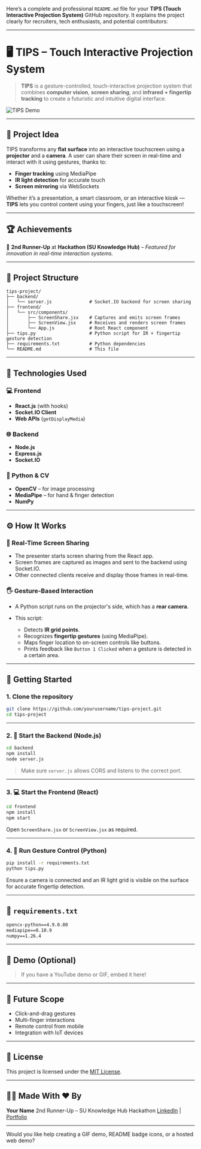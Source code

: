 Here’s a complete and professional `README.md` file for your **TIPS (Touch Interactive Projection System)** GitHub repository. It explains the project clearly for recruiters, tech enthusiasts, and potential contributors:

---

# 🖥️ TIPS – Touch Interactive Projection System

> **TIPS** is a gesture-controlled, touch-interactive projection system that combines **computer vision**, **screen sharing**, and **infrared + fingertip tracking** to create a futuristic and intuitive digital interface.

![TIPS Demo](https://your-demo-image-or-gif-link-if-available)

---

## 🧠 Project Idea

TIPS transforms any **flat surface** into an interactive touchscreen using a **projector** and a **camera**. A user can share their screen in real-time and interact with it using gestures, thanks to:

* **Finger tracking** using MediaPipe
* **IR light detection** for accurate touch
* **Screen mirroring** via WebSockets

Whether it’s a presentation, a smart classroom, or an interactive kiosk — **TIPS** lets you control content using your fingers, just like a touchscreen!

---

## 🏆 Achievements

🥉 **2nd Runner-Up** at **Hackathon (SU Knowledge Hub)** – *Featured for innovation in real-time interaction systems.*

---

## 📁 Project Structure

```
tips-project/
├── backend/
│   └── server.js              # Socket.IO backend for screen sharing
├── frontend/
│   └── src/components/
│       ├── ScreenShare.jsx    # Captures and emits screen frames
│       ├── ScreenView.jsx     # Receives and renders screen frames
│       └── App.js             # Root React component
├── tips.py                    # Python script for IR + fingertip gesture detection
├── requirements.txt           # Python dependencies
└── README.md                  # This file
```

---

## 🔧 Technologies Used

### 💻 Frontend

* **React.js** (with hooks)
* **Socket.IO Client**
* **Web APIs** (`getDisplayMedia`)

### 🌐 Backend

* **Node.js**
* **Express.js**
* **Socket.IO**

### 🧠 Python & CV

* **OpenCV** – for image processing
* **MediaPipe** – for hand & finger detection
* **NumPy**

---

## ⚙️ How It Works

### 📡 Real-Time Screen Sharing

* The presenter starts screen sharing from the React app.
* Screen frames are captured as images and sent to the backend using Socket.IO.
* Other connected clients receive and display those frames in real-time.

### 🖐️ Gesture-Based Interaction

* A Python script runs on the projector's side, which has a **rear camera**.
* This script:

  * Detects **IR grid points**.
  * Recognizes **fingertip gestures** (using MediaPipe).
  * Maps finger location to on-screen controls like buttons.
  * Prints feedback like `Button 1 Clicked` when a gesture is detected in a certain area.

---

## 🚀 Getting Started

### 1. Clone the repository

```bash
git clone https://github.com/yourusername/tips-project.git
cd tips-project
```

---

### 2. 🔌 Start the Backend (Node.js)

```bash
cd backend
npm install
node server.js
```

> Make sure `server.js` allows CORS and listens to the correct port.

---

### 3. 💻 Start the Frontend (React)

```bash
cd frontend
npm install
npm start
```

Open `ScreenShare.jsx` or `ScreenView.jsx` as required.

---

### 4. 🧠 Run Gesture Control (Python)

```bash
pip install -r requirements.txt
python tips.py
```

Ensure a camera is connected and an IR light grid is visible on the surface for accurate fingertip detection.

---

## 📄 `requirements.txt`

```txt
opencv-python==4.9.0.80
mediapipe==0.10.9
numpy==1.26.4
```

---

## 📸 Demo (Optional)

> If you have a YouTube demo or GIF, embed it here!

---

## 🙌 Future Scope

* Click-and-drag gestures
* Multi-finger interactions
* Remote control from mobile
* Integration with IoT devices

---

## 📜 License

This project is licensed under the [MIT License](LICENSE).

---

## 🙋‍♂️ Made With ❤️ By

**Your Name**
2nd Runner-Up – SU Knowledge Hub Hackathon
[LinkedIn](https://linkedin.com/in/yourprofile) | [Portfolio](https://your-portfolio.com)

---

Would you like help creating a GIF demo, README badge icons, or a hosted web demo?
